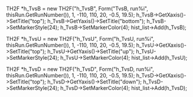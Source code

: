  TH2F *h_TvsB = new TH2F("h_TvsB", Form("TvsB, run%i", thisRun.GetRunNumber()), 1, -110, 110, 20, -0.5, 19.5);
  h_TvsB->GetXaxis()->SetTitle("top");
  h_TvsB->GetYaxis()->SetTitle("bottom");
  h_TvsB->SetMarkerStyle(24);
  h_TvsB->SetMarkerColor(4);
  hist_list->Add(h_TvsB);

  TH2F *h_TvsU = new TH2F("h_TvsU", Form("h_TvsU, run%i", thisRun.GetRunNumber()), 1, -110, 110, 20, -0.5, 19.5);
  h_TvsU->GetXaxis()->SetTitle("top");
  h_TvsU->GetYaxis()->SetTitle("up");
  h_TvsU->SetMarkerStyle(24);
  h_TvsU->SetMarkerColor(4);
  hist_list->Add(h_TvsU);

TH2F *h_TvsD = new TH2F("h_TvsD", Form("h_TvsD, run%i", thisRun.GetRunNumber()), 1, -110, 110, 20, -0.5, 19.5);
  h_TvsD->GetXaxis()->SetTitle("top");
  h_TvsD->GetYaxis()->SetTitle("down");
  h_TvsD->SetMarkerStyle(24);
  h_TvsD->SetMarkerColor(4);
  hist_list->Add(h_TvsD);
